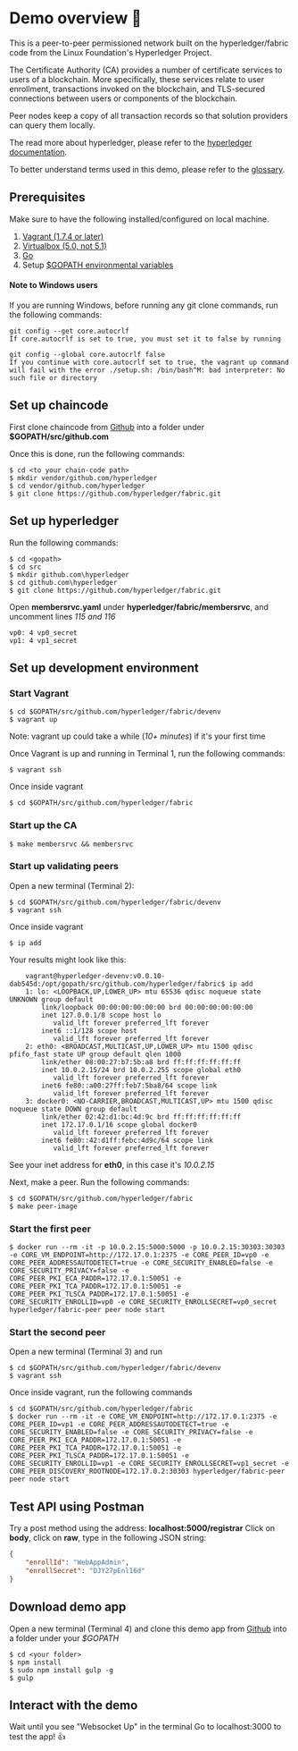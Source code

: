 # Demo overview :book:

This is a peer-to-peer permissioned network built on the hyperledger/fabric code from the Linux Foundation's Hyperledger Project.

The Certificate Authority (CA) provides a number of certificate services to users of a blockchain. More specifically, these services relate to user enrollment, transactions invoked on the blockchain, and TLS-secured connections between users or components of the blockchain. 

Peer nodes keep a copy of all transaction records so that solution providers can query them locally.

The read more about hyperledger, please refer to the [hyperledger documentation](http://hyperledger-fabric.readthedocs.io/en/latest/). 

To better understand terms used in this demo, please refer to the [glossary](http://hyperledger-fabric.readthedocs.io/en/latest/glossary/).


## Prerequisites

Make sure to have the following installed/configured on local machine. 

1. [Vagrant (1.7.4 or later)](https://www.vagrantup.com/)
2. [Virtualbox (5.0, not 5.1)](https://www.virtualbox.org/)
3. [Go](https://golang.org/)
4. Setup [$GOPATH environmental variables](https://github.com/golang/go/wiki/GOPATH)


#### Note to Windows users 

If you are running Windows, before running any git clone commands, run the following commands:

```
git config --get core.autocrlf
If core.autocrlf is set to true, you must set it to false by running

git config --global core.autocrlf false
If you continue with core.autocrlf set to true, the vagrant up command will fail with the error ./setup.sh: /bin/bash^M: bad interpreter: No such file or directory
```


## Set up chaincode

First clone chaincode from [Github]() into a folder under **$GOPATH/src/github.com**

Once this is done, run the following commands:
```
$ cd <to your chain-code path>
$ mkdir vendor/github.com/hyperledger
$ cd vendor/github.com/hyperledger
$ git clone https://github.com/hyperledger/fabric.git
```


## Set up hyperledger

Run the following commands:
```
$ cd <gopath>
$ cd src
$ mkdir github.com\hyperledger
$ cd github.com\hyperledger
$ git clone https://github.com/hyperledger/fabric.git
```

Open **membersrvc.yaml** under **hyperledger/fabric/membersrvc**, and uncomment lines *115 and 116* 
```
vp0: 4 vp0_secret
vp1: 4 vp1_secret
```


## Set up development environment

### Start Vagrant
```
$ cd $GOPATH/src/github.com/hyperledger/fabric/devenv
$ vagrant up
```
Note: vagrant up could take a while (*10+ minutes*) if it's your first time 


Once Vagrant is up and running in Terminal 1, run the following commands:

```
$ vagrant ssh
```

Once inside vagrant
```
$ cd $GOPATH/src/github.com/hyperledger/fabric
```

### Start up the CA
```
$ make membersrvc && membersrvc
```

### Start up validating peers

Open a new terminal (Terminal 2):
```
$ cd $GOPATH/src/github.com/hyperledger/fabric/devenv
$ vagrant ssh
```

Once inside vagrant
```
$ ip add
```

Your results might look like this:
```
	vagrant@hyperledger-devenv:v0.0.10-dab545d:/opt/gopath/src/github.com/hyperledger/fabric$ ip add
	1: lo: <LOOPBACK,UP,LOWER_UP> mtu 65536 qdisc noqueue state UNKNOWN group default
	    link/loopback 00:00:00:00:00:00 brd 00:00:00:00:00:00
	    inet 127.0.0.1/8 scope host lo
	       valid_lft forever preferred_lft forever
	    inet6 ::1/128 scope host
	       valid_lft forever preferred_lft forever
	2: eth0: <BROADCAST,MULTICAST,UP,LOWER_UP> mtu 1500 qdisc pfifo_fast state UP group default qlen 1000
	    link/ether 08:00:27:b7:5b:a8 brd ff:ff:ff:ff:ff:ff
	    inet 10.0.2.15/24 brd 10.0.2.255 scope global eth0
	       valid_lft forever preferred_lft forever
	    inet6 fe80::a00:27ff:feb7:5ba8/64 scope link
	       valid_lft forever preferred_lft forever
	3: docker0: <NO-CARRIER,BROADCAST,MULTICAST,UP> mtu 1500 qdisc noqueue state DOWN group default
	    link/ether 02:42:d1:bc:4d:9c brd ff:ff:ff:ff:ff:ff
	    inet 172.17.0.1/16 scope global docker0
	       valid_lft forever preferred_lft forever
	    inet6 fe80::42:d1ff:febc:4d9c/64 scope link
	       valid_lft forever preferred_lft forever
```

See your inet address for **eth0**, in this case it's *10.0.2.15*

Next, make a peer. Run the following commands:
```
$ cd $GOPATH/src/github.com/hyperledger/fabric
$ make peer-image
```

### Start the first peer
```
$ docker run --rm -it -p 10.0.2.15:5000:5000 -p 10.0.2.15:30303:30303 -e CORE_VM_ENDPOINT=http://172.17.0.1:2375 -e CORE_PEER_ID=vp0 -e CORE_PEER_ADDRESSAUTODETECT=true -e CORE_SECURITY_ENABLED=false -e CORE_SECURITY_PRIVACY=false -e CORE_PEER_PKI_ECA_PADDR=172.17.0.1:50051 -e CORE_PEER_PKI_TCA_PADDR=172.17.0.1:50051 -e CORE_PEER_PKI_TLSCA_PADDR=172.17.0.1:50051 -e CORE_SECURITY_ENROLLID=vp0 -e CORE_SECURITY_ENROLLSECRET=vp0_secret hyperledger/fabric-peer peer node start
```

### Start the second peer
Open a new terminal (Terminal 3) and run
```
$ cd $GOPATH/src/github.com/hyperledger/fabric/devenv
$ vagrant ssh
```

Once inside vagrant, run the following commands
```
$ cd $GOPATH/src/github.com/hyperledger/fabric
$ docker run --rm -it -e CORE_VM_ENDPOINT=http://172.17.0.1:2375 -e CORE_PEER_ID=vp1 -e CORE_PEER_ADDRESSAUTODETECT=true -e CORE_SECURITY_ENABLED=false -e CORE_SECURITY_PRIVACY=false -e CORE_PEER_PKI_ECA_PADDR=172.17.0.1:50051 -e CORE_PEER_PKI_TCA_PADDR=172.17.0.1:50051 -e CORE_PEER_PKI_TLSCA_PADDR=172.17.0.1:50051 -e CORE_SECURITY_ENROLLID=vp1 -e CORE_SECURITY_ENROLLSECRET=vp1_secret -e CORE_PEER_DISCOVERY_ROOTNODE=172.17.0.2:30303 hyperledger/fabric-peer peer node start
```



## Test API using Postman

Try a post method using the address: **localhost:5000/registrar**
Click on **body**, click on **raw**, type in the following JSON string:

```json
{
    "enrollId": "WebAppAdmin",
    "enrollSecret": "DJY27pEnl16d"
}
```

## Download demo app

Open a new terminal (Terminal 4) and clone this demo app from [Github]() into a folder under your *$GOPATH*
```
$ cd <your folder>
$ npm install
$ sudo npm install gulp -g
$ gulp
```


## Interact with the demo

Wait until you see "Websocket Up" in the terminal
Go to localhost:3000 to test the app! :+1:

